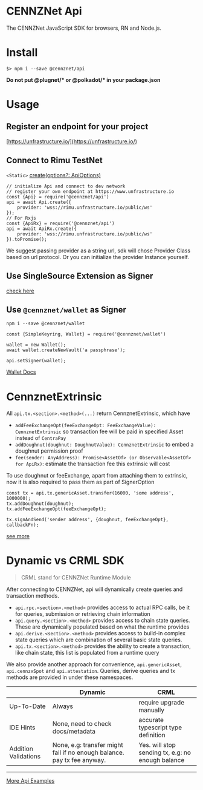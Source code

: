 # CENNZNet Api

The CENNZNet JavaScript SDK for browsers, RN and Node.js.

# Install
```
$> npm i --save @cennznet/api
```

**Do not put @plugnet/\* or @polkadot/\* in your package.json**

# Usage
## Register an endpoint for your project
[https://unfrastructure.io/](https://unfrastructure.io/)

## Connect to Rimu TestNet
`<Static>` [create(options?: ApiOptions)](https://cennznetdocs.com/api/latest/api/classes/_cennznet_api.api.md#create)

```
// initialize Api and connect to dev network
// register your own endpoint at https://www.unfrastructure.io
const {Api} = require('@cennznet/api')
api = await Api.create({
    provider: 'wss://rimu.unfrastructure.io/public/ws'
});
// For Rxjs
const {ApiRx} = require('@cennznet/api')
api = await ApiRx.create({
    provider: 'wss://rimu.unfrastructure.io/public/ws'
}).toPromise();
```

We suggest passing provider as a string url, sdk will chose Provider Class based on url protocol. Or you can initialize the provider Instance yourself.

## Use SingleSource Extension as Signer
[check here](https://github.com/cennznet/singlesource-extension)


## Use `@cennznet/wallet` as Signer

`npm i --save @cennznet/wallet`

```
const {SimpleKeyring, Wallet} = require('@cennznet/wallet')

wallet = new Wallet();
await wallet.createNewVault('a passphrase');

api.setSigner(wallet);
```
[Wallet Docs](https://cennznetdocs.com/api/latest/wallet/Overview.md)

# CennznetExtrinsic
All `api.tx.<section>.<method>(...)` return CennznetExtrinsic, which have
* `addFeeExchangeOpt(feeExchangeOpt: FeeExchangeValue): CennznetExtrinsic` so transaction fee will be paid in specified Asset instead of `CentraPay`
* `addDoughnut(doughnut: DoughnutValue): CennznetExtrinsic` to embed a doughnut permission proof
* `fee(sender: AnyAddress): Promise<AssetOf> (or Observable<AssetOf> for ApiRx)`: estimate the transaction fee this extrinsic will cost

To use doughnut or feeExchange, apart from attaching them to extrinsic, now it is also required to pass them as part of SignerOption
```
const tx = api.tx.genericAsset.transfer(16000, 'some address', 1000000);
tx.addDoughnut(doughnut);
tx.addFeeExchangeOpt(feeExchangeOpt);

tx.signAndSend('sender address', {doughnut, feeExchangeOpt}, callbackFn);
```

[see more](https://cennznetdocs.com/api/latest/api/interfaces/_cennznet_api.icennznetextrinsic.md)

# Dynamic vs CRML SDK
> CRML stand for CENNZNet Runtime Module

After connecting to CENNZNet, api will dynamically create queries and transaction methods.

* `api.rpc.<section>.<method>` provides access to actual RPC calls, be it for queries, submission or retrieving chain information
* `api.query.<section>.<method>` provides access to chain state queries. These are dynamically populated based on what the runtime provides 
* `api.derive.<section>.<method>` provides access to build-in complex state queries which are combination of several basic state queries.
* `api.tx.<section>.<method>` provides the ability to create a transaction, like chain state, this list is populated from a runtime query 

We also provide another approach for convenience, `api.genericAsset`, `api.cennzxSpot` and `api.attestation`.
Queries, derive queries and tx methods are provided in under these namespaces.

|  | Dynamic | CRML |
|----| ----| ----|
| Up-To-Date | Always| require upgrade manually |
| IDE Hints | None, need to check docs/metadata | accurate typescript type definition |
| Addition Validations | None, e.g: transfer might fail if no enough balance. pay tx fee anyway. | Yes. will stop sending tx, e.g: no enough balance |      



---------
[More Api Examples](../../docs/examples)

